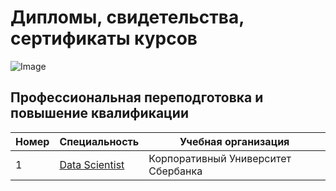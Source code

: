 # Дипломы, свидетельства, сертификаты курсов
 
 ![Image](sert.png)
## Профессиональная переподготовка и повышение квалификации
| Номер | Специальность     | Учебная организация                                              |
|-------|-------------------|------------------------------------------------------------------|
|1      |[Data Scientist](https://github.com/AlexeyProsekov/Diplom_Sertifikat/blob/ccb3a3491eff0679e18fa2fe0bf322ef02dbdd0b/ProsekovAV_Data%20Scientist_Sber.png)|Корпоративный Университет Сбербанка               |

